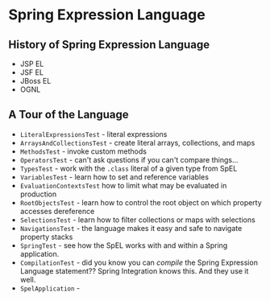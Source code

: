 # Spring Expression Language

## History of Spring Expression Language
* JSP EL
* JSF EL
* JBoss EL
* OGNL

## A Tour of the Language

* `LiteralExpressionsTest` - literal expressions
* `ArraysAndCollectionsTest` - create literal arrays, collections, and maps
* `MethodsTest` -  invoke custom methods 
* `OperatorsTest` - can't ask questions if you can't compare things... 
* `TypesTest` - work with the `.class` literal of a given type from SpEL
* `VariablesTest` - learn how to set and reference variables
* `EvaluationContextsTest` how to limit what may be evaluated in production
* `RootObjectsTest` - learn how to control the root object on which property accesses dereference
* `SelectionsTest` - learn how to filter collections or maps with selections
* `NavigationsTest` - the language makes it easy and safe to navigate property stacks
* `SpringTest` - see how the SpEL works with and within a Spring application.
* `CompilationTest` - did you know you can _compile_ the Spring Expression Language statement?? Spring Integration knows this. And they use it well. 
* `SpelApplication` - 